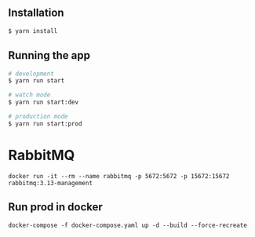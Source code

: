 ## Installation

```bash
$ yarn install
```

## Running the app

```bash
# development
$ yarn run start

# watch mode
$ yarn run start:dev

# production mode
$ yarn run start:prod
```

# RabbitMQ

`docker run -it --rm --name rabbitmq -p 5672:5672 -p 15672:15672 rabbitmq:3.13-management`

## Run prod in docker

`docker-compose -f docker-compose.yaml up -d --build --force-recreate`
